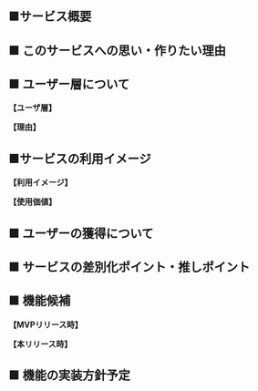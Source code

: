 # 

## ■サービス概要


## ■ このサービスへの思い・作りたい理由


## ■ ユーザー層について
**【ユーザ層】**


**【理由】**


## ■サービスの利用イメージ
**【利用イメージ】**


**【使用価値】**


## ■ ユーザーの獲得について


## ■ サービスの差別化ポイント・推しポイント


## ■ 機能候補
**【MVPリリース時】**


**【本リリース時】**


## ■ 機能の実装方針予定


 
